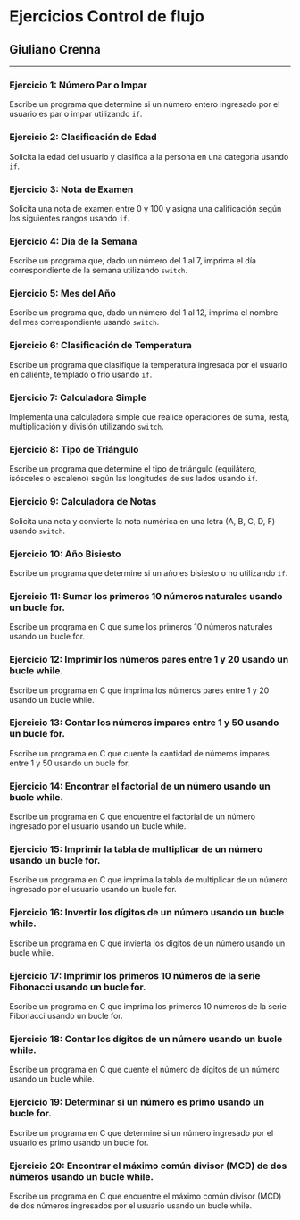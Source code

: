 # Ejercicios Control de flujo
## Giuliano Crenna
---

### Ejercicio 1: Número Par o Impar
Escribe un programa que determine si un número entero ingresado por el usuario es par o impar utilizando `if`.

### Ejercicio 2: Clasificación de Edad
Solicita la edad del usuario y clasifica a la persona en una categoría usando `if`.

### Ejercicio 3: Nota de Examen
Solicita una nota de examen entre 0 y 100 y asigna una calificación según los siguientes rangos usando `if`.

### Ejercicio 4: Día de la Semana
Escribe un programa que, dado un número del 1 al 7, imprima el día correspondiente de la semana utilizando `switch`.

### Ejercicio 5: Mes del Año
Escribe un programa que, dado un número del 1 al 12, imprima el nombre del mes correspondiente usando `switch`.

### Ejercicio 6: Clasificación de Temperatura
Escribe un programa que clasifique la temperatura ingresada por el usuario en caliente, templado o frío usando `if`.

### Ejercicio 7: Calculadora Simple
Implementa una calculadora simple que realice operaciones de suma, resta, multiplicación y división utilizando `switch`.

### Ejercicio 8: Tipo de Triángulo
Escribe un programa que determine el tipo de triángulo (equilátero, isósceles o escaleno) según las longitudes de sus lados usando `if`.

### Ejercicio 9: Calculadora de Notas
Solicita una nota y convierte la nota numérica en una letra (A, B, C, D, F) usando `switch`.

### Ejercicio 10: Año Bisiesto
Escribe un programa que determine si un año es bisiesto o no utilizando `if`.

### Ejercicio 11: Sumar los primeros 10 números naturales usando un bucle for.
Escribe un programa en C que sume los primeros 10 números naturales usando un bucle for.

### Ejercicio 12: Imprimir los números pares entre 1 y 20 usando un bucle while.
Escribe un programa en C que imprima los números pares entre 1 y 20 usando un bucle while.

### Ejercicio 13: Contar los números impares entre 1 y 50 usando un bucle for.
Escribe un programa en C que cuente la cantidad de números impares entre 1 y 50 usando un bucle for.

### Ejercicio 14: Encontrar el factorial de un número usando un bucle while.
Escribe un programa en C que encuentre el factorial de un número ingresado por el usuario usando un bucle while.

### Ejercicio 15: Imprimir la tabla de multiplicar de un número usando un bucle for.
Escribe un programa en C que imprima la tabla de multiplicar de un número ingresado por el usuario usando un bucle for.

### Ejercicio 16: Invertir los dígitos de un número usando un bucle while.
Escribe un programa en C que invierta los dígitos de un número usando un bucle while.

### Ejercicio 17: Imprimir los primeros 10 números de la serie Fibonacci usando un bucle for.
Escribe un programa en C que imprima los primeros 10 números de la serie Fibonacci usando un bucle for.

### Ejercicio 18: Contar los dígitos de un número usando un bucle while.
Escribe un programa en C que cuente el número de dígitos de un número usando un bucle while.

### Ejercicio 19: Determinar si un número es primo usando un bucle for.
Escribe un programa en C que determine si un número ingresado por el usuario es primo usando un bucle for.

### Ejercicio 20: Encontrar el máximo común divisor (MCD) de dos números usando un bucle while.
Escribe un programa en C que encuentre el máximo común divisor (MCD) de dos números ingresados por el usuario usando un bucle while.